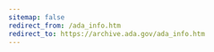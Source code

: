 ```yaml
---
sitemap: false 
redirect_from: /ada_info.htm 
redirect_to: https://archive.ada.gov/ada_info.htm 
---
```

